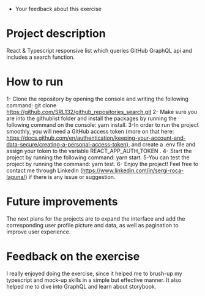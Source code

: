 - Your feedback about this exercise

# Project description

React & Typescript responsive list which queries GitHub GraphQL api and includes a search function.

# How to run

1- Clone the repository by opening the console and writing the following command: git clone https://github.com/SRL132/github_repositories_search.git
2- Make sure you are into the githublist folder and install the packages by running the following command on the console: yarn install.
3-In order to run the project smoothly, you will need a GitHub access token (more on that here: https://docs.github.com/en/authentication/keeping-your-account-and-data-secure/creating-a-personal-access-token), and create a .env file and assign your token to the variable REACT_APP_AUTH_TOKEN .
4- Start the project by running the following command: yarn start.
5-You can test the project by running the command: yarn test.
6- Enjoy the project! Feel free to contact me through LinkedIn (https://www.linkedin.com/in/sergi-roca-laguna/) if there is any issue or suggestion.

# Future improvements

The next plans for the projects are to expand the interface and add the corresponding user profile picture and data, as well as pagination to improve user experience.

# Feedback on the exercise

I really enjoyed doing the exercise, since it helped me to brush-up my typescript and mock-up skills in a simple but effective manner. It also helped me to dive into GraphQL and learn about storybook.
